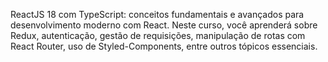 ReactJS 18 com TypeScript: conceitos fundamentais e avançados para desenvolvimento moderno com React. Neste curso, você aprenderá sobre Redux, autenticação, gestão de requisições, manipulação de rotas com React Router, uso de Styled-Components, entre outros tópicos essenciais.
